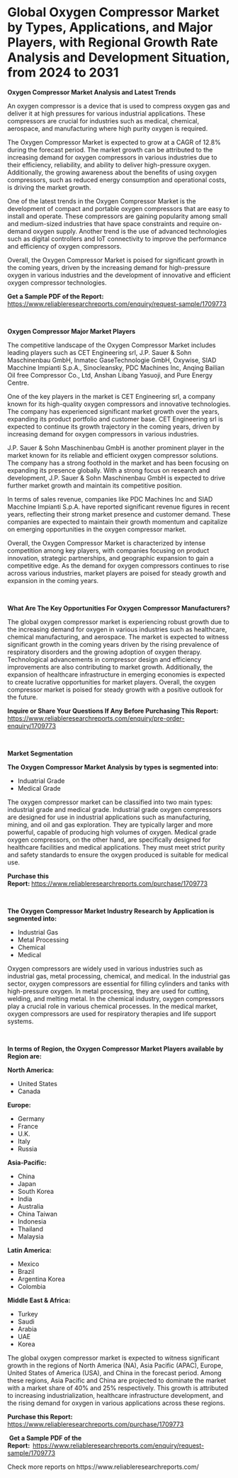 <p><h1>Global Oxygen Compressor Market by Types, Applications, and Major Players, with Regional Growth Rate Analysis and Development Situation, from 2024 to 2031</h1></p><p><strong>Oxygen Compressor Market Analysis and Latest Trends</strong></p>
<p><p>An oxygen compressor is a device that is used to compress oxygen gas and deliver it at high pressures for various industrial applications. These compressors are crucial for industries such as medical, chemical, aerospace, and manufacturing where high purity oxygen is required.</p><p>The Oxygen Compressor Market is expected to grow at a CAGR of 12.8% during the forecast period. The market growth can be attributed to the increasing demand for oxygen compressors in various industries due to their efficiency, reliability, and ability to deliver high-pressure oxygen. Additionally, the growing awareness about the benefits of using oxygen compressors, such as reduced energy consumption and operational costs, is driving the market growth.</p><p>One of the latest trends in the Oxygen Compressor Market is the development of compact and portable oxygen compressors that are easy to install and operate. These compressors are gaining popularity among small and medium-sized industries that have space constraints and require on-demand oxygen supply. Another trend is the use of advanced technologies such as digital controllers and IoT connectivity to improve the performance and efficiency of oxygen compressors.</p><p>Overall, the Oxygen Compressor Market is poised for significant growth in the coming years, driven by the increasing demand for high-pressure oxygen in various industries and the development of innovative and efficient oxygen compressor technologies.</p></p>
<p><strong>Get a Sample PDF of the Report:&nbsp;</strong> <a href="https://www.reliableresearchreports.com/enquiry/request-sample/1709773">https://www.reliableresearchreports.com/enquiry/request-sample/1709773</a></p>
<p>&nbsp;</p>
<p><strong>Oxygen Compressor Major Market Players</strong></p>
<p><p>The competitive landscape of the Oxygen Compressor Market includes leading players such as CET Engineering srl, J.P. Sauer & Sohn Maschinenbau GmbH, Inmatec GaseTechnologie GmbH, Oxywise, SIAD Macchine Impianti S.p.A., Sinocleansky, PDC Machines Inc, Anqing Bailian Oil free Compressor Co., Ltd, Anshan Libang Yasuoji, and Pure Energy Centre.</p><p>One of the key players in the market is CET Engineering srl, a company known for its high-quality oxygen compressors and innovative technologies. The company has experienced significant market growth over the years, expanding its product portfolio and customer base. CET Engineering srl is expected to continue its growth trajectory in the coming years, driven by increasing demand for oxygen compressors in various industries.</p><p>J.P. Sauer & Sohn Maschinenbau GmbH is another prominent player in the market known for its reliable and efficient oxygen compressor solutions. The company has a strong foothold in the market and has been focusing on expanding its presence globally. With a strong focus on research and development, J.P. Sauer & Sohn Maschinenbau GmbH is expected to drive further market growth and maintain its competitive position.</p><p>In terms of sales revenue, companies like PDC Machines Inc and SIAD Macchine Impianti S.p.A. have reported significant revenue figures in recent years, reflecting their strong market presence and customer demand. These companies are expected to maintain their growth momentum and capitalize on emerging opportunities in the oxygen compressor market.</p><p>Overall, the Oxygen Compressor Market is characterized by intense competition among key players, with companies focusing on product innovation, strategic partnerships, and geographic expansion to gain a competitive edge. As the demand for oxygen compressors continues to rise across various industries, market players are poised for steady growth and expansion in the coming years.</p></p>
<p>&nbsp;</p>
<p><strong>What Are The Key Opportunities For Oxygen Compressor Manufacturers?</strong></p>
<p><p>The global oxygen compressor market is experiencing robust growth due to the increasing demand for oxygen in various industries such as healthcare, chemical manufacturing, and aerospace. The market is expected to witness significant growth in the coming years driven by the rising prevalence of respiratory disorders and the growing adoption of oxygen therapy. Technological advancements in compressor design and efficiency improvements are also contributing to market growth. Additionally, the expansion of healthcare infrastructure in emerging economies is expected to create lucrative opportunities for market players. Overall, the oxygen compressor market is poised for steady growth with a positive outlook for the future.</p></p>
<p><strong>Inquire or Share Your Questions If Any Before Purchasing This Report:</strong> <a href="https://www.reliableresearchreports.com/enquiry/pre-order-enquiry/1709773">https://www.reliableresearchreports.com/enquiry/pre-order-enquiry/1709773</a></p>
<p>&nbsp;</p>
<p><strong>Market Segmentation</strong></p>
<p><strong>The Oxygen Compressor Market Analysis by types is segmented into:</strong></p>
<p><ul><li>Induatrial Grade</li><li>Medical Grade</li></ul></p>
<p><p>The oxygen compressor market can be classified into two main types: industrial grade and medical grade. Industrial grade oxygen compressors are designed for use in industrial applications such as manufacturing, mining, and oil and gas exploration. They are typically larger and more powerful, capable of producing high volumes of oxygen. Medical grade oxygen compressors, on the other hand, are specifically designed for healthcare facilities and medical applications. They must meet strict purity and safety standards to ensure the oxygen produced is suitable for medical use.</p></p>
<p><strong>Purchase this Report:&nbsp;</strong><a href="https://www.reliableresearchreports.com/purchase/1709773">https://www.reliableresearchreports.com/purchase/1709773</a></p>
<p>&nbsp;</p>
<p><strong>The Oxygen Compressor Market Industry Research by Application is segmented into:</strong></p>
<p><ul><li>Industrial Gas</li><li>Metal Processing</li><li>Chemical</li><li>Medical</li></ul></p>
<p><p>Oxygen compressors are widely used in various industries such as industrial gas, metal processing, chemical, and medical. In the industrial gas sector, oxygen compressors are essential for filling cylinders and tanks with high-pressure oxygen. In metal processing, they are used for cutting, welding, and melting metal. In the chemical industry, oxygen compressors play a crucial role in various chemical processes. In the medical market, oxygen compressors are used for respiratory therapies and life support systems.</p></p>
<p>&nbsp;</p>
<p><strong>In terms of Region, the Oxygen Compressor Market Players available by Region are:</strong></p>
<p>
    <p> <strong> North America: </strong>
        <ul>
            <li>United States</li>
            <li>Canada</li>
        </ul>
        </p> 
    <p> <strong> Europe: </strong>
        <ul>
            <li>Germany</li>
            <li>France</li>
            <li>U.K.</li>
            <li>Italy</li>
            <li>Russia</li>
        </ul>
        </p> 
    <p> <strong> Asia-Pacific: </strong>
        <ul>
            <li>China</li>
            <li>Japan</li>
            <li>South Korea</li>
            <li>India</li>
            <li>Australia</li>
            <li>China Taiwan</li>
            <li>Indonesia</li>
            <li>Thailand</li>
            <li>Malaysia</li>
        </ul>
        </p> 
    <p> <strong> Latin America: </strong>
        <ul>
            <li>Mexico</li>
            <li>Brazil</li>
            <li>Argentina Korea</li>
            <li>Colombia</li>
        </ul>
        </p> 
    <p> <strong> Middle East & Africa: </strong>
        <ul>
            <li>Turkey</li>
            <li>Saudi</li>
            <li>Arabia</li>
            <li>UAE</li>
            <li>Korea</li>
        </ul>
    </p>
    </p>
<p><p>The global oxygen compressor market is expected to witness significant growth in the regions of North America (NA), Asia Pacific (APAC), Europe, United States of America (USA), and China in the forecast period. Among these regions, Asia Pacific and China are projected to dominate the market with a market share of 40% and 25% respectively. This growth is attributed to increasing industrialization, healthcare infrastructure development, and the rising demand for oxygen in various applications across these regions.</p></p>
<p><strong>Purchase this Report: </strong><a href="https://www.reliableresearchreports.com/purchase/1709773">https://www.reliableresearchreports.com/purchase/1709773</a></p>
<p>&nbsp;<strong>Get a Sample PDF of the Report:&nbsp;&nbsp;</strong><a href="https://www.reliableresearchreports.com/enquiry/request-sample/1709773">https://www.reliableresearchreports.com/enquiry/request-sample/1709773</a></p>
<p><strong></strong></p>
<p>Check more reports on https://www.reliableresearchreports.com/</p>